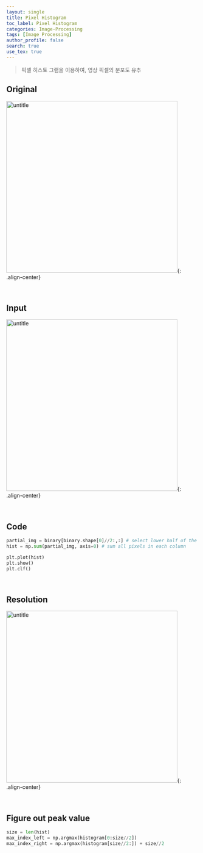 ```yaml
---
layout: single
title: Pixel Histogram
toc_label: Pixel Histogram
categories: Image-Processing
tags: [Image Processing]
author_profile: false
search: true
use_tex: true
---
```


> 픽셀 히스토 그램을 이용하여, 영상 픽셀의 분포도 유추

## Original

<img width="450" alt="untitle" src="https://github.com/woo-kyu/woo-kyu.github.io/assets/102133610/9b301a2a-bbc6-4e8a-8198-fa89c2373e0c">{: .align-center}


<br>

## Input

<img width="450" alt="untitle" src="https://github.com/woo-kyu/woo-kyu.github.io/assets/102133610/6fa8cba2-9d29-49d9-88b9-59c1d895b1f4)">{: .align-center}


<br>

## Code

```python
partial_img = binary[binary.shape[0]//2:,:] # select lower half of the image
hist = np.sum(partial_img, axis=0) # sum all pixels in each column

plt.plot(hist)
plt.show()
plt.clf()
```

<br>

## Resolution

<img width="450" alt="untitle" src="https://github.com/woo-kyu/woo-kyu.github.io/assets/102133610/c8b724ca-943a-464e-a15f-e7538fadbf28">{: .align-center}

<br>

## Figure out peak value
```python
size = len(hist)
max_index_left = np.argmax(histogram[0:size//2])
max_index_right = np.argmax(histogram[size//2:]) + size//2
```